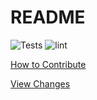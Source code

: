 # README

![Tests](https://github.com/one-acre-fund/ussd-sms/workflows/Tests/badge.svg) ![lint](https://github.com/one-acre-fund/ussd-sms/workflows/lint/badge.svg)

[How to Contribute](CONTRIBUTING.md)

[View Changes](CHANGELOG.md)